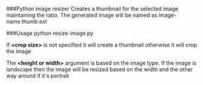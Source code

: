 ###Python image resizer
Creates a thumbnail for the selected image maintaining the ratio.
The generated image will be named as image-name.thumb.ext

###Usage
    python resize-image.py <image file> <height or width> <crop size>

If <b>\<crop size></b> is not specified it will create a thumbnail otherwise it will crop the image

The <b>\<height or width></b> argument is based on the image type.
If the image is landscape then the image will be resized based on the width and the other way around if it's portrait
